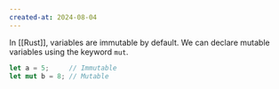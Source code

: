 ```yaml
---
created-at: 2024-08-04
---
```


In [[Rust]], variables are immutable by default. We can declare mutable variables using the keyword `mut`.

```rust
let a = 5;     // Immutable
let mut b = 8; // Mutable
```
